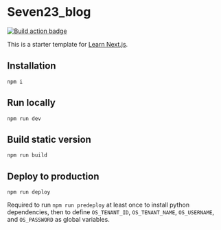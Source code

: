 # Seven23_blog

[![Build action badge](https://github.com/sebastienbarbier/seven23_blog/actions/workflows/build.yml/badge.svg?branch=main)](https://github.com/sebastienbarbier/seven23_blog/actions)

This is a starter template for [Learn Next.js](https://nextjs.org/learn).

## Installation

```
npm i
```

## Run locally

```
npm run dev
```

## Build static version

```
npm run build
```

## Deploy to production

```
npm run deploy
```

Required to run `npm run predeploy` at least once to install python dependencies, then to define `OS_TENANT_ID`, `OS_TENANT_NAME`, `OS_USERNAME`, and `OS_PASSWORD` as global variables.